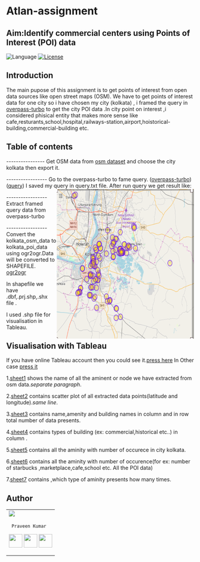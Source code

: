 # Atlan-assignment


##  Aim:Identify commercial centers using Points of Interest (POI) data

![Language](https://img.shields.io/badge/Language-Python3-blue.svg) [![License](https://img.shields.io/badge/License-Apache%202.0-blue.svg)](https://github.com/mepky/Atlan-assignment/blob/master/LICENSE)

## Introduction

The main pupose of this assignment is to get points of interest from open data sources like open street maps (OSM).
We have to get points of interest data for one city so i have chosen my city (kolkata) , i framed the query in [overpass-turbo](https://overpass-turbo.eu/) to get the city POI data .In city point on interest ,i considered phisical entity that makes more sense like cafe,resturants,school,hospital,railways-station,airport,hoistorical-building,commercial-building etc.

## Table of contents
----------------  Get OSM data from  [osm dataset](https://www.openstreetmap.org/#map=11/28.6518/77.2219)  and choose the city kolkata then export it.  

----------------- Go to the overpass-turbo to fame query.
([overpass-turbo](https://overpass-turbo.eu/#))
([query](https://github.com/mepky/Atlan-assignment/blob/master/visualised_result/query.txt))
I saved my query in query.txt file.
After run query we get result like: 
<img src="https://github.com/mepky/Atlan-assignment/blob/master/visualised_result/poi_result.png" align="right" hspace="1" vspace="1" height="400" width="368">

----------------- Extract framed query data from overpass-turbo

----------------- Convert the kolkata_osm_data to kolkata_poi_data using ogr2ogr.Data will be converted to SHAPEFILE.
[ogr2ogr](https://ogre.adc4gis.com)


In shapefile we have .dbf,.prj.shp,.shx file .

I used .shp file for visualisation in Tableau.

## Visualisation with Tableau
If you have online Tableau account then you could see it.[press here](https://prod-useast-a.online.tableau.com/#/site/kumar/views/Atlan-assignment/Sheet2?:iid=3)
In Other case [press it](https://github.com/mepky/Atlan-assignment/tree/master/Tableau-visualisation)

1.[sheet1](https://github.com/mepky/Atlan-assignment/blob/master/Tableau-visualisation/Sheet%201.pdf) shows the name of all the aminent or node we have extracted from osm data.*separate paragraph*.

2.[sheet2](https://github.com/mepky/Atlan-assignment/blob/master/Tableau-visualisation/Sheet%202.pdf) contains scatter plot of all extracted data points(latitude and longitude).*same line*.

3.[sheet3](https://github.com/mepky/Atlan-assignment/blob/master/Tableau-visualisation/Sheet%203.pdf) contains name,amenity and building names in column and in row total number of data presents.

4.[sheet4](https://github.com/mepky/Atlan-assignment/blob/master/Tableau-visualisation/Sheet%204.pdf) contains types of building (ex: commercial,historical etc..) in column .

5.[sheet5](https://github.com/mepky/Atlan-assignment/blob/master/Tableau-visualisation/Sheet%205.pdf) contains all the aminity with number of occurece in city kolkata.

6.[sheet6](https://github.com/mepky/Atlan-assignment/blob/master/Tableau-visualisation/Sheet%206.pdf) contains all the aminity with number of occurence(for ex: number of starbucks ,marketplace,cafe,school etc. All the POI data)

7.[sheet7](https://github.com/mepky/Atlan-assignment/blob/master/Tableau-visualisation/Sheet%207.pdf) contains ,which type of aminity presents how many times.


## Author

<table>
<tr>
<td>
     <img src="https://avatars2.githubusercontent.com/u/29523950?s=400&u=878e242ca2c624eb45a62bf62ae580a370b7a0ae&v=4" width="180"/>
     
     Praveen Kumar

<p align="center">
<a href = "https://github.com/prateekguptaiiitk"><img src = "http://www.iconninja.com/files/241/825/211/round-collaboration-social-github-code-circle-network-icon.svg" width="36" height = "36"/></a>
<a href = "https://twitter.com/prateek_gupta21"><img src = "https://www.shareicon.net/download/2016/07/06/107115_media.svg" width="36" height="36"/></a>
<a href = "https://www.linkedin.com/in/prateekjpg/"><img src = "http://www.iconninja.com/files/863/607/751/network-linkedin-social-connection-circular-circle-media-icon.svg" width="36" height="36"/></a>
</p>
</td>
</tr> 
  </table>
